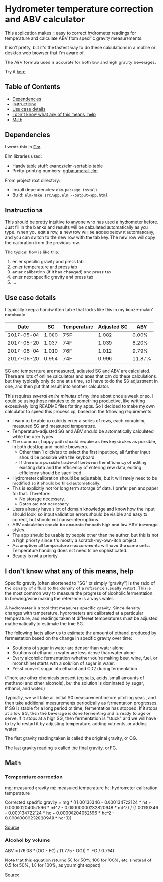 # Hydrometer temperature correction and ABV calculator

This application makes it easy to correct hydrometer readings for temperature
and calculate ABV from specific gravity measurements.

It isn't pretty, but it's the fastest way to do these calculations in a
mobile or desktop web browser that I'm aware of.

The ABV formula used is accurate for both low and high gravity beverages.

Try it [here](https://s3-us-west-1.amazonaws.com/mboren/brew.html).

## Table of Contents
- [Dependencies](#dependencies)
- [Instructions](#instructions)
- [Use case details](#use-case-details)
- [I don't know what any of this means, help](#i-dont-know-what-any-of-this-means-help)
- [Math](#math)

## Dependencies
I wrote this in [Elm](http://elm-lang.org/).

Elm libraries used:
- Handy table stuff: [evancz/elm-sortable-table](http://package.elm-lang.org/packages/evancz/elm-sortable-table)
- Pretty-printing numbers: [ggb/numeral-elm](http://package.elm-lang.org/packages/ggb/numeral-elm)

From project root directory:
- Install dependencies: `elm-package install`
- Build: `elm-make src/App.elm --output=app.html`

## Instructions
This should be pretty intuitive to anyone who has used a hydrometer before.
Just fill in the blanks and results will be calculated automatically as you
type. When you edit a row, a new row will be added below it automatically,
and you can switch to the new row with the tab key. The new row will copy the
calibration from the previous row.

The typical flow is like this:
1. enter specific gravity and press tab
3. enter temperature and press tab
4. enter calibration (if it has changed) and press tab
5. enter next specific gravity and press tab
6. ...


## Use case details
I typically keep a handwritten table that looks like this in my booze-makin'
notebook:

|   Date     |  SG   | Temperature | Adjusted SG |  ABV   |
|------------|-------|-------------|-------------|--------|
| 2017-05-04 | 1.080 |         75F |      1.082  | 0.00%  |
| 2017-05-20 | 1.037 |         74F |      1.039  | 6.20%  |
| 2017-06-04 | 1.010 |         76F |      1.012  | 9.79%  |
| 2017-06-20 | 0.994 |         74F |      0.996  | 11.87% |

SG and temperature are measured, adjusted SG and ABV are calculated. There
are lots of online calculators and apps that can do these calculations, but
they typically only do one at a time, so I have to do the SG adjustment in
one, and then put that result into another calculator.

This requires *several entire minutes* of my time about once a week or so. I
could be using those minutes to do something productive, like writing
excessively long README files for tiny apps. So I decided to make my own
calculator to speed this process up, based on the following requirements:

- I want to be able to quickly enter a series of rows, each containing measured
  SG and measured temperature.
- Temperature-adjusted SG and ABV should be automatically calculated while
  the user types.
- The common, happy path should require as few keystrokes as possible, in both
  desktop and mobile browsers.
    - Other than 1 click/tap to select the first input box, all further input
      should be possible with the keyboard.
    - If there is a possible trade-off between the efficiency of editing
      existing data and the efficiency of entering new data, editing efficiency
      should be sacrificed.
- Hydrometer calibration should be adjustable, but it will rarely need to be
  modified so it should be filled automatically.
- This is explicitly not for long term storage of data. I prefer pen and paper
  for that. Therefore:
  - No storage necessary.
  - Dates are not necessary.
- Users already have a lot of domain knowledge and know how the input should
  look, so input validation errors should be visible and easy to correct,
  but should not cause interruptions.
- ABV calculation should be accurate for both high and low ABV beverage styles.
- The app should be usable by people other than the author, but this is not a
  high priority since it's mostly a scratch-my-own-itch project.
- Assumption: all temperature measurements will have the same units. Temperature
  handling does not need to be sophisticated.
- Beauty is not a priority.


## I don't know what any of this means, help

Specific gravity (often shortened to "SG" or simply "gravity") is the ratio
of the density of a fluid to the density of a reference (usually water). This
is the most common way to measure the progress of alcoholic fermentation. In
brewing/wine making the reference is always water.

A hydrometer is a tool that measures specific gravity. Since density changes
with temperature, hydrometers are calibrated at a particular temperature, and
readings taken at different temperatures must be adjusted mathematically to
estimate the true SG.

The following facts allow us to estimate the amount of ethanol produced by
fermentation based on the change in specific gravity over time:
- Solutions of sugar in water are denser than water alone
- Solutions of ethanol in water are less dense than water alone
- Every alcoholic fermentation (whether you're making beer, wine, fuel, or
  moonshine) starts with a solution of sugar in water.
- Yeast convert sugar into ethanol and CO2 during fermentation

(There are other chemicals present (eg salts, acids, small amounts of methanol and other alcohols), but the solution is dominated by sugar, ethanol, and water.)

Typically, we will take an initial SG measurement before pitching yeast, and
then take additional measurements periodically as fermentation progresses.
If SG is stable for a long period of time, fermentation has stopped. If it
stops at a low SG, then the beverage is done fermenting and is ready to age
or serve. If it stops at a high SG, then fermentation is "stuck" and we will
have to try to restart it by adjusting temperature, adding nutrients, or
adding water.

The first gravity reading taken is called the original gravity, or OG.

The last gravity reading is called the final gravity, or FG.

## Math

### Temperature correction
mg: measured gravity
mt: measured temperature
hc: hydrometer calibration temperature

Corrected specific gravity = mg * ((1.00130346 - 0.000134722124 * mt + 0.00000204052596 * mt^2  - 0.00000000232820948 * mt^3) / (1.00130346 - 0.000134722124 * hc + 0.00000204052596 * hc^2 - 0.00000000232820948 * hc^3))

[Source](https://homebrew.stackexchange.com/a/4142)

### Alcohol by volume

ABV = (76.08 * (OG - FG) / (1.775 - OG)) * (FG / 0.794)

Note that this equation returns 50 for 50%, 100 for 100%, etc. (instead of
0.5 for 50%, 1.0 for 100%, as you might expect)

[Source](https://www.brewersfriend.com/2011/06/16/alcohol-by-volume-calculator-updated/)

